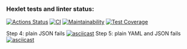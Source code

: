### Hexlet tests and linter status:
[![Actions Status](https://github.com/lasogno/frontend-project-lvl2/workflows/hexlet-check/badge.svg)](https://github.com/lasogno/frontend-project-lvl2/actions)
[![CI](https://github.com/lasogno/frontend-project-lvl2/actions/workflows/CI.yml/badge.svg)](https://github.com/lasogno/frontend-project-lvl2/actions/workflows/CI.yml)
[![Maintainability](https://api.codeclimate.com/v1/badges/32f854982deafd833fe7/maintainability)](https://codeclimate.com/github/lasogno/frontend-project-lvl2/maintainability)
[![Test Coverage](https://api.codeclimate.com/v1/badges/32f854982deafd833fe7/test_coverage)](https://codeclimate.com/github/lasogno/frontend-project-lvl2/test_coverage)

Step 4: plain JSON fails
[![asciicast](https://asciinema.org/a/WUIvvI8T72UnKnLIP6Jc4jvKD.svg)](https://asciinema.org/a/WUIvvI8T72UnKnLIP6Jc4jvKD)
Step 5: plain YAML and JSON fails
[![asciicast](https://asciinema.org/a/9m0vm9aN8d1wPLGKd5GRDcSWA.svg)](https://asciinema.org/a/9m0vm9aN8d1wPLGKd5GRDcSWA)